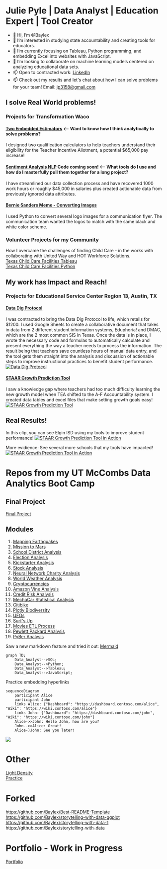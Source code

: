 # Julie Pyle | Data Analyst | Education Expert | Tool Creator

- 👋 Hi, I’m @Baylex
- 👀 I’m interested in studying state accountability and creating tools for educators.
- 🌱 I’m currently focusing on Tableau, Python programming, and embedding Excel into websites with JavaScript.
- 💞️ I’m looking to collaborate on machine learning models centered on analyzing educational data sets.
- 📫 Open to contracted work: [LinkedIn](hwww.linkedin.com/in/juliempyle)   
- 📫 Check out my results and let's chat about how I can solve problems for your team! Email: jp3158@gmail.com
 
## I solve Real World problems!  
### Projects for Transformation Waco  

#### [Two Embedded Estimators](https://github.com/Baylex/TW_Estimators)  <-- Want to know how I think analytically to solve problems? 
I designed two qualification calculators to help teachers understand their eligibility for the Teacher Incentive Allotment, a potential $65,000 pay increase!    

#### [Sentiment Analysis NLP](https://github.com/Baylex/TW_Survey_NLP)  Code coming soon!  <-- What tools do I use and how do I masterfully pull them together for a long project? 
I have streamlined our data collection process and have recovered 1000 work hours or roughly $45,000 in salaries plus created actionable data from previously ignored data attributes.  

#### [Bernie Sanders Meme - Converting Images](https://github.com/Baylex/TW_Bernie_Sanders_Converting_Images)   
I used Python to convert several logo images for a communication flyer.  The communication team wanted the logos to match with the same black and white color scheme.   

### Volunteer Projects for my Community
How I overcame the challenges of finding Child Care - in the works with collaborating with United Way and HOT Workforce Solutions.    
[Texas Child Care Facilities Tableau](https://public.tableau.com/app/profile/julie.pyle2236/viz/TexasChildCareFacilities/Story1)    
[Texas Child Care Facilities Python](https://github.com/Baylex/child_care)    


## My work has Impact and Reach! 
### Projects for Educational Service Center Region 13, Austin, TX

#### [Data Dig Protocol](https://store.esc13.net/collections/frontpage/products/data-dig-protocol-tool?variant=39316497727561)
I was contracted to bring the Data Dig Protocol to life, which retails for $1200.  I used Google Sheets to create a collaborative document that takes in data from 2 different student information systems, Eduphoria! and DMAC, which are the  2 most common SIS in Texas.  Once the data is in place, I wrote the necessary code and formulas to automatically calculate and present everything the way a teacher needs to process the information.  The result being that teachers save countless hours of manual data entry, and the tool gets them straight into the analysis and discussion of actionable steps to improve instructional practices to benefit student performance.
[![Data Dig Protocol](https://github.com/Baylex/Excel_Formulas/blob/main/Data_Dig_protocol.PNG)](https://store.esc13.net/collections/frontpage/products/data-dig-protocol-tool?variant=39316497727561)

#### [STAAR Growth Prediction Tool](https://www.youtube.com/watch?v=ofBWVEwAAjI&ab_channel=ESCRegion13)
I saw a knowledge gap where teachers had too much difficulty learning the new growth model when TEA shifted to the A-F Accountability system.  I created data tables and excel files that make setting growth goals easy!  
[![STAAR Growth Prediction Tool](https://github.com/Baylex/Excel_Formulas/blob/main/GPT_image.PNG)](https://www.youtube.com/watch?v=ofBWVEwAAjI&ab_channel=ESCRegion13)

## Real Results! 
In this clip, you can see Elgin ISD using my tools to improve student performance! 
[![STAAR Growth Prediction Tool in Action](https://github.com/Baylex/Excel_Formulas/blob/main/GPT_in_Action.PNG)](https://www.youtube.com/watch?v=dzeFN13yCqA&list=PLJIQbYYe5Zs0CgTsCsSaJYziP6GeU7zgM&index=8&t=1s&ab_channel=ESCRegion13)

More evidience: See several more schools that my tools have impacted! 
[![STAAR Growth Prediction Tool in Action](https://github.com/Baylex/Excel_Formulas/blob/main/Other_ISDs.PNG)](https://www.youtube.com/playlist?list=PLJIQbYYe5Zs0CgTsCsSaJYziP6GeU7zgM)


# Repos from my UT McCombs Data Analytics Boot Camp  

## Final Project  
[Final Project](https://github.com/Baylex/Video_Game_Sales)   

## Modules  
1. [Mapping Earthquakes](https://github.com/Baylex/Mapping_Earthquakes)  
2. [Mission to Mars](https://github.com/Baylex/Mission-to-Mars)    
3. [School District Analysis](https://github.com/Baylex/School_District_Analysis_Challenge)   
4. [Election Analysis](https://github.com/Baylex/Election_Analysis_Challenge)     
5. [Kickstarter Analysis](https://github.com/Baylex/Kickstarter_Analysis_Challenge)    
6. [Stock Analysis](https://github.com/Baylex/Stock_Analysis)  
7. [Neural Network Charity Analysis](https://github.com/Baylex/Neural_Network_Charity_Analysis)   
8. [World Weather Analysis](https://github.com/Baylex/World_Weather_Analysis)   
9. [Cryptocurrencies](https://github.com/Baylex/Cryptocurrencies)   
10. [Amazon Vine Analysis](https://github.com/Baylex/Amazon_Vine_Analysis)   
11. [Credit Risk Analysis](https://github.com/Baylex/Credit_Risk_Analysis)   
12. [MechaCar Statistical Analysis](https://github.com/Baylex/MechaCar_Statistical_Analysis)  
13. [Citibike](https://github.com/Baylex/Citibike)   
14. [Plotly Biodiversity](https://github.com/Baylex/Plotly_Biodiversity)   
15. [UFOs](https://github.com/Baylex/UFOs)   
16. [Surf's Up](https://github.com/Baylex/surfs_up)  
17. [Movies ETL Process](https://github.com/Baylex/Movies-ETL)   
18. [Pewlett Packard Analysis](https://github.com/Baylex/Pewlett_Hackard_Analysis)    
19. [PyBer Analysis](https://github.com/Baylex/PyBer_Analysis)   


Saw a new markdown feature and tried it out: [Mermaid](https://github.blog/2022-02-14-include-diagrams-markdown-files-mermaid/)
```mermaid
graph TD;
    Data_Analyst-->SQL;
    Data_Analyst-->Python;
    Data_Analyst-->Tableau;
    Data_Analyst-->JavaScript;
```

Practice embedding hyperlinks
```mermaid
sequenceDiagram
    participant Alice
    participant John
    links Alice: {"Dashboard": "https://dashboard.contoso.com/alice", "Wiki": "https://wiki.contoso.com/alice"}
    links John: {"Dashboard": "https://dashboard.contoso.com/john", "Wiki": "https://wiki.contoso.com/john"}
    Alice->>John: Hello John, how are you?
    John-->>Alice: Great!
    Alice-)John: See you later!
```
[![](https://mermaid.ink/img/pako:eNqVkTFPwzAQhf-KuQ0pJbuHIqQiEGsHFi-HfSWmjh3ss6oqyn_HiVOpCAbwYunpe_eefSPoYAgkJPrM5DXtLL5H7JUX5QwY2Wo7oGfx4Kymn_JL6HxVnfXHVDEpRgU7TN1bwGgUSKGgYx6SbFtzke908BxSKHff4jIdmgK-2qP9bjkV5Td6ug6ei_w_92Ou_9fYCq-py0M3223NfSbnwtKhEV04CYwkziHfV3bWN4VdP-cpEvLN9ZjbOmVPi0s4ZIoFgAZ6ij1aUzY0zgYF3FFPtaihA2bHCpSfCpoHU3yPxnKIIA_oEjWAmcP-7DVIjpku0LrllZq-ABufrvU)](https://mermaid-js.github.io/mermaid-live-editor/edit/#pako:eNqVkTFPwzAQhf-KuQ0pJbuHIqQiEGsHFi-HfSWmjh3ss6oqyn_HiVOpCAbwYunpe_eefSPoYAgkJPrM5DXtLL5H7JUX5QwY2Wo7oGfx4Kymn_JL6HxVnfXHVDEpRgU7TN1bwGgUSKGgYx6SbFtzke908BxSKHff4jIdmgK-2qP9bjkV5Td6ug6ei_w_92Ou_9fYCq-py0M3223NfSbnwtKhEV04CYwkziHfV3bWN4VdP-cpEvLN9ZjbOmVPi0s4ZIoFgAZ6ij1aUzY0zgYF3FFPtaihA2bHCpSfCpoHU3yPxnKIIA_oEjWAmcP-7DVIjpku0LrllZq-ABufrvU)

# Other  
[Light Density](https://github.com/Baylex/Light_Density)  
[Practice](https://github.com/Baylex/Pages_practice)

# Forked
https://github.com/Baylex/Best-README-Template   
https://github.com/Baylex/storytelling-with-data-ggplot   
https://github.com/Baylex/storytelling-with-data-1   
https://github.com/Baylex/storytelling-with-data   

# Portfolio - Work in Progress   
[Portfolio](https://github.com/Baylex/Portfolio)
